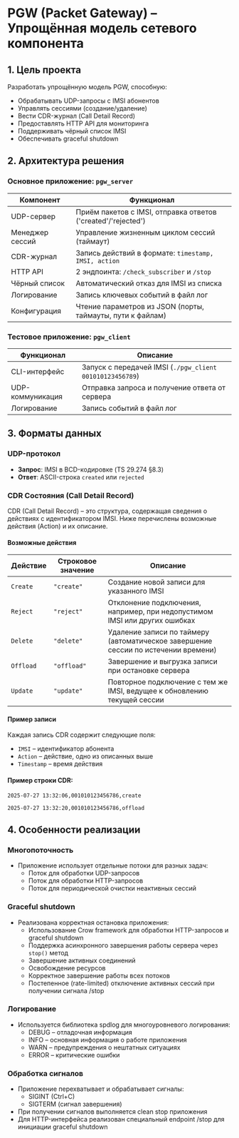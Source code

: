 # PGW (Packet Gateway) – Упрощённая модель сетевого компонента

## 1. Цель проекта
Разработать упрощённую модель PGW, способную:
- Обрабатывать UDP-запросы с IMSI абонентов
- Управлять сессиями (создание/удаление)
- Вести CDR-журнал (Call Detail Record)
- Предоставлять HTTP API для мониторинга
- Поддерживать чёрный список IMSI
- Обеспечивать graceful shutdown

## 2. Архитектура решения

### Основное приложение: `pgw_server`
| Компонент               | Функционал                                                                 |
|-------------------------|---------------------------------------------------------------------------|
| UDP-сервер              | Приём пакетов с IMSI, отправка ответов ('created'/'rejected')             |
| Менеджер сессий         | Управление жизненным циклом сессий (таймаут)                              |
| CDR-журнал              | Запись действий в формате: `timestamp, IMSI, action`                     |
| HTTP API                | 2 эндпоинта: `/check_subscriber` и `/stop`                               |
| Чёрный список           | Автоматический отказ для IMSI из списка                                   |
| Логирование             | Запись ключевых событий в файл лог                                       |
| Конфигурация            | Чтение параметров из JSON (порты, таймауты, пути к файлам)               |

### Тестовое приложение: `pgw_client`
| Функционал              | Описание                                                                  |
|-------------------------|---------------------------------------------------------------------------|
| CLI-интерфейс           | Запуск с передачей IMSI (`./pgw_client 001010123456789`)                 |
| UDP-коммуникация        | Отправка запроса и получение ответа от сервера                           |
| Логирование             | Запись событий в файл лог                                               |

## 3. Форматы данных

### UDP-протокол
- **Запрос**: IMSI в BCD-кодировке (TS 29.274 §8.3)
- **Ответ**: ASCII-строка `created` или `rejected`

### CDR Состояния (Call Detail Record)

CDR (Call Detail Record) – это структура, содержащая сведения о действиях с идентификатором IMSI. Ниже перечислены возможные действия (Action) и их описание.

#### Возможные действия

| Действие  | Строковое значение | Описание |
|-----------|--------------------|----------|
| `Create`  | `"create"`         | Создание новой записи для указанного IMSI |
| `Reject`  | `"reject"`         | Отклонение подключения, например, при недопустимом IMSI или других ошибках |
| `Delete`  | `"delete"`         | Удаление записи по таймеру (автоматическое завершение сессии по истечении времени) |
| `Offload` | `"offload"`        | Завершение и выгрузка записи при остановке сервера |
| `Update`  | `"update"`         | Повторное подключение с тем же IMSI, ведущее к обновлению текущей сессии |

#### Пример записи

Каждая запись CDR содержит следующие поля:

- `IMSI` – идентификатор абонента
- `Action` – действие, одно из описанных выше
- `Timestamp` – время действия

#### Пример строки CDR:

`2025-07-27 13:32:06,001010123456786,create`

`2025-07-27 13:32:20,001010123456786,offload`


## 4. Особенности реализации

### Многопоточность
- Приложение использует отдельные потоки для разных задач:
  - Поток для обработки UDP-запросов
  - Поток для обработки HTTP-запросов
  - Поток для периодической очистки неактивных сессий

### Graceful shutdown
- Реализована корректная остановка приложения:
  - Использование Crow framework для обработки HTTP-запросов и graceful shutdown
  - Поддержка асинхронного завершения работы сервера через `stop()` метод
  - Завершение активных соединений
  - Освобождение ресурсов
  - Корректное завершение работы всех потоков
  - Постепенное (rate-limited) отключение активных сессий при получении сигнала /stop

### Логирование
- Используется библиотека spdlog для многоуровневого логирования:
  - DEBUG – отладочная информация
  - INFO – основная информация о работе приложения
  - WARN – предупреждения о нештатных ситуациях
  - ERROR – критические ошибки

### Обработка сигналов
- Приложение перехватывает и обрабатывает сигналы:
  - SIGINT (Ctrl+C)
  - SIGTERM (сигнал завершения)
- При получении сигналов выполняется clean stop приложения
- Для HTTP-интерфейса реализован специальный endpoint /stop для инициации graceful shutdown


